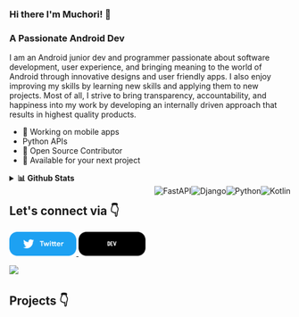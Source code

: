### Hi there I'm Muchori! 👋

### A Passionate Android Dev 
I am an Android junior dev and programmer passionate about software development, user experience, and bringing meaning to the world of Android through innovative designs and user friendly apps. I also enjoy improving my skills by learning new skills and applying them to new projects. Most of all, I strive to bring transparency, accountability, and happiness into my work by developing an internally driven approach that results in highest quality products.

* 📱 Working on mobile apps 
* Python APIs
* 📝 Open Source Contributor
* 💌 Available for your next project

<details>
  <summary><b>📊 Github Stats</b></summary>
  <p align="center"> <img src="https://github-readme-stats.vercel.app/api?username=muchori&count_private=true&show_icons=true&include_all_commits=true" alt="Muchori JOseph" />
</details>



<img align="right" alt="Kotlin" src="https://img.shields.io/badge/kotlin-%230095D5.svg?style=for-the-badge&logo=kotlin&logoColor=white"/>
<img align="right" alt="Python" src="https://img.shields.io/badge/python-3670A0?style=for-the-badge&logo=python&logoColor=ffdd54"/>
<img align="right" alt="Django" src="https://img.shields.io/badge/django-%23092E20.svg?style=for-the-badge&logo=django&logoColor=white" />
<img align="right" alt="FastAPI" src="https://img.shields.io/badge/FastAPI-005571?style=for-the-badge&logo=fastapi"/>

## Let's connect via 👇

<p float="left">  
  <a href="https://twitter.com/iammuchori" title="Redirect to Twitter">
    <img src="/assets/twitter.png" width="120" alt="Twitter" />
  </a>

  <a href="https://dev.to/muchori" title="Redirect to Dev.To">
    <img src="/assets/dev.png" width="120" alt="Dev.To" />
  </a>
</p>

<img  width="47%" src="https://github-readme-stats.vercel.app/api/top-langs/?username=muchori&layout=compact"/>


## Projects 👇

